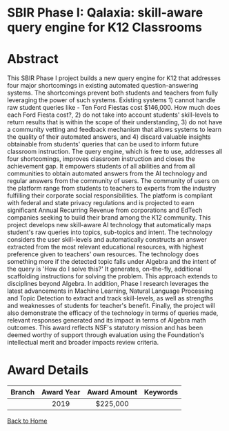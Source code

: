 
SBIR Phase I: Qalaxia: skill-aware query engine for K12 Classrooms
==================================================================

# Abstract


This SBIR Phase I project builds a new query engine for K12 that addresses four major shortcomings in existing automated question-answering systems. The shortcomings prevent both students and teachers from fully leveraging the power of such systems. Existing systems 1) cannot handle raw student queries like - Ten Ford Fiestas cost $146,000. How much does each Ford Fiesta cost?, 2) do not take into account students' skill-levels to return results that is within the scope of their understanding, 3) do not have a community vetting and feedback mechanism that allows systems to learn the quality of their automated answers, and 4) discard valuable insights obtainable from students' queries that can be used to inform future classroom instruction. The query engine, which is free to use, addresses all four shortcomings, improves classroom instruction and closes the achievement gap. It empowers students of all abilities and from all communities to obtain automated answers from the AI technology and regular answers from the community of users. The community of users on the platform range from students to teachers to experts from the industry fulfilling their corporate social responsibilities. The platform is compliant with federal and state privacy regulations and is projected to earn significant Annual Recurring Revenue from corporations and EdTech companies seeking to build their brand among the K12 community. This project develops new skill-aware AI technology that automatically maps student's raw queries into topics, sub-topics and intent. The technology considers the user skill-levels and automatically constructs an answer extracted from the most relevant educational resources, with highest preference given to teachers' own resources. The technology does something more if the detected topic falls under Algebra and the intent of the query is 'How do I solve this?' It generates, on-the-fly, additional scaffolding instructions for solving the problem. This approach extends to disciplines beyond Algebra. In addition, Phase I research leverages the latest advancements in Machine Learning, Natural Language Processing and Topic Detection to extract and track skill-levels, as well as strengths and weaknesses of students for teacher's benefit. Finally, the project will also demonstrate the efficacy of the technology in terms of queries made, relevant responses generated and its impact in terms of Algebra math outcomes. This award reflects NSF's statutory mission and has been deemed worthy of support through evaluation using the Foundation's intellectual merit and broader impacts review criteria.  

# Award Details

|Branch|Award Year|Award Amount|Keywords|
| :---: | :---: | :---: | :---: |
||2019|$225,000||
  
  


[Back to Home](https://github.com/chrischow/dod_sbir_awards/JT/#441)